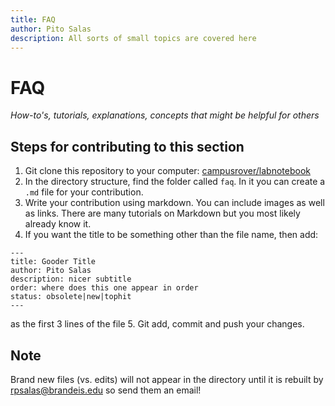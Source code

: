 ```yaml
---
title: FAQ
author: Pito Salas
description: All sorts of small topics are covered here
---
```

# FAQ

*How-to's, tutorials, explanations, concepts that might be helpful for others*

## Steps for contributing to this section

1. Git clone this repository to your computer: [campusrover/labnotebook](https://github.com/campusrover/labnotebook)
2. In the directory structure, find the folder called `faq`. In it you can create a `.md` file for your contribution.
3. Write your contribution using markdown. You can include images as well as links. There are many tutorials on Markdown but you most likely already know it.
4. If you want the title to be something other than the file name, then add:
```
---
title: Gooder Title
author: Pito Salas
description: nicer subtitle
order: where does this one appear in order
status: obsolete|new|tophit
---
```
as the first 3 lines of the file
5. Git add, commit and push your changes.

## Note
Brand new files (vs. edits) will not appear in the directory until it is rebuilt by rpsalas@brandeis.edu so send them an email!

